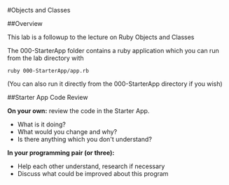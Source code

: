 #Objects and Classes

##Overview

This lab is a followup to the lecture on Ruby Objects and Classes

The 000-StarterApp folder contains a ruby application which you can run from the lab directory with

    ruby 000-StarterApp/app.rb

(You can also run it directly from the 000-StarterApp directory if you wish)

##Starter App Code Review

__On your own:__ review the code in the Starter App.

* What is it doing?
* What would you change and why?
* Is there anything which you don't understand?

__In your programming pair (or three):__

* Help each other understand, research if necessary
* Discuss what could be improved about this program




